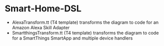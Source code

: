 # Smart-Home-DSL

* AlexaTransform.tt (T4 template) transforms the diagram to code for an Amazon Alexa Skill Adapter
* SmartthingsTransform.tt (T4 template) transforms the diagram to code for a SmartThings SmartApp and multiple device handlers
